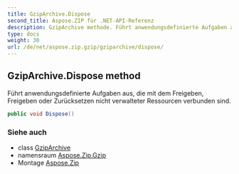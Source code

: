 ```yaml
---
title: GzipArchive.Dispose
second_title: Aspose.ZIP für .NET-API-Referenz
description: GzipArchive methode. Führt anwendungsdefinierte Aufgaben aus die mit dem Freigeben Freigeben oder Zurücksetzen nicht verwalteter Ressourcen verbunden sind.
type: docs
weight: 30
url: /de/net/aspose.zip.gzip/gziparchive/dispose/
---
```

## GzipArchive.Dispose method

Führt anwendungsdefinierte Aufgaben aus, die mit dem Freigeben, Freigeben oder Zurücksetzen nicht verwalteter Ressourcen verbunden sind.

```csharp
public void Dispose()
```

### Siehe auch

* class [GzipArchive](../)
* namensraum [Aspose.Zip.Gzip](../../gziparchive/)
* Montage [Aspose.Zip](../../../)


